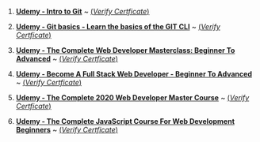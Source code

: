 1. [**Udemy - Intro to Git**](https://git.arsh.dev/arshsahzad/Certificates/src/main/Udemy/01.pdf) ~ [(_Verify Certficate_)](https://www.udemy.com/certificate/UC-FD222S7Q/)

2. [**Udemy - Git basics - Learn the basics of the GIT CLI**](https://git.arsh.dev/arshsahzad/Certificates/src/main/Udemy/02.pdf) ~ [(_Verify Certficate_)](https://www.udemy.com/certificate/UC-9BHREQJN/)

3. [**Udemy - The Complete Web Developer Masterclass: Beginner To Advanced**](https://git.arsh.dev/arshsahzad/Certificates/src/main/Udemy/03.pdf) ~ [(_Verify Certficate_)](https://www.udemy.com/certificate/UC-a8ee7a7f-4cd2-4fe7-a98d-927dd4bc48d7/)

4. [**Udemy - Become A Full Stack Web Developer - Beginner To Advanced**](https://git.arsh.dev/arshsahzad/Certificates/src/main/Udemy/04.pdf) ~ [(_Verify Certficate_)](https://www.udemy.com/certificate/UC-7f8adac7-99df-4566-9776-7646732db61c/)

5. [**Udemy - The Complete 2020 Web Developer Master Course**](https://git.arsh.dev/arshsahzad/Certificates/src/main/Udemy/05.pdf) ~ [(_Verify Certficate_)](https://www.udemy.com/certificate/UC-944db3f1-7ac2-44f0-8a8c-b8349101d8ba/)

6. [**Udemy - The Complete JavaScript Course For Web Development Beginners**](https://git.arsh.dev/arshsahzad/Certificates/src/main/Udemy/06.pdf) ~ [(_Verify Certficate_)](https://www.udemy.com/certificate/UC-a877d8c4-e376-408a-9f89-d27ea6474e28/)
